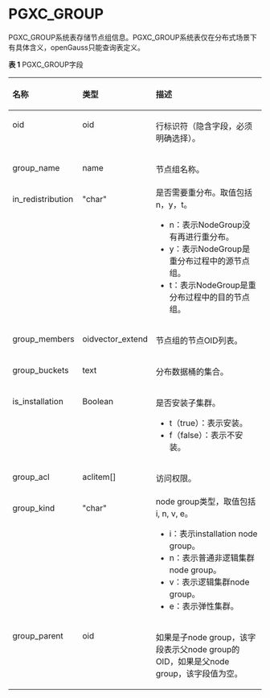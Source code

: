 # PGXC\_GROUP<a name="ZH-CN_TOPIC_0000001198052321"></a>

PGXC\_GROUP系统表存储节点组信息。PGXC\_GROUP系统表仅在分布式场景下有具体含义，openGauss只能查询表定义。

**表 1**  PGXC\_GROUP字段

<a name="zh-cn_topic_0059778124_t542841527d4f469c9e4897639129edbb"></a>
<table><thead align="left"><tr id="zh-cn_topic_0059778124_r1b683689989e4b9398d12ad560cfe383"><th class="cellrowborder" valign="top" width="20.419999999999998%" id="mcps1.2.4.1.1"><p id="zh-cn_topic_0059778124_a7eb144b95e7b448b8d67c6dcb9e2f648"><a name="zh-cn_topic_0059778124_a7eb144b95e7b448b8d67c6dcb9e2f648"></a><a name="zh-cn_topic_0059778124_a7eb144b95e7b448b8d67c6dcb9e2f648"></a>名称</p>
</th>
<th class="cellrowborder" valign="top" width="19.12%" id="mcps1.2.4.1.2"><p id="zh-cn_topic_0059778124_a9caf5cb7fad44a3f91722ddee9e081ca"><a name="zh-cn_topic_0059778124_a9caf5cb7fad44a3f91722ddee9e081ca"></a><a name="zh-cn_topic_0059778124_a9caf5cb7fad44a3f91722ddee9e081ca"></a>类型</p>
</th>
<th class="cellrowborder" valign="top" width="60.46%" id="mcps1.2.4.1.3"><p id="zh-cn_topic_0059778124_ab57314460c814a42a855e71a5abe426c"><a name="zh-cn_topic_0059778124_ab57314460c814a42a855e71a5abe426c"></a><a name="zh-cn_topic_0059778124_ab57314460c814a42a855e71a5abe426c"></a>描述</p>
</th>
</tr>
</thead>
<tbody><tr id="row18243165635114"><td class="cellrowborder" valign="top" width="20.419999999999998%" headers="mcps1.2.4.1.1 "><p id="p192435564513"><a name="p192435564513"></a><a name="p192435564513"></a>oid</p>
</td>
<td class="cellrowborder" valign="top" width="19.12%" headers="mcps1.2.4.1.2 "><p id="p17243056135120"><a name="p17243056135120"></a><a name="p17243056135120"></a>oid</p>
</td>
<td class="cellrowborder" valign="top" width="60.46%" headers="mcps1.2.4.1.3 "><p id="p524325645114"><a name="p524325645114"></a><a name="p524325645114"></a>行标识符（隐含字段，必须明确选择）。</p>
</td>
</tr>
<tr id="zh-cn_topic_0059778124_r0deedeff29764b52a01fe3e09194f1fa"><td class="cellrowborder" valign="top" width="20.419999999999998%" headers="mcps1.2.4.1.1 "><p id="zh-cn_topic_0059778124_a7dd0072aaa6f448b9c08c04a1907b7f5"><a name="zh-cn_topic_0059778124_a7dd0072aaa6f448b9c08c04a1907b7f5"></a><a name="zh-cn_topic_0059778124_a7dd0072aaa6f448b9c08c04a1907b7f5"></a>group_name</p>
</td>
<td class="cellrowborder" valign="top" width="19.12%" headers="mcps1.2.4.1.2 "><p id="zh-cn_topic_0059778124_a31af0c9d2cad49968bb8313db7e33248"><a name="zh-cn_topic_0059778124_a31af0c9d2cad49968bb8313db7e33248"></a><a name="zh-cn_topic_0059778124_a31af0c9d2cad49968bb8313db7e33248"></a>name</p>
</td>
<td class="cellrowborder" valign="top" width="60.46%" headers="mcps1.2.4.1.3 "><p id="zh-cn_topic_0059778124_a77595a5a8a714f02ba38502240a0e3e7"><a name="zh-cn_topic_0059778124_a77595a5a8a714f02ba38502240a0e3e7"></a><a name="zh-cn_topic_0059778124_a77595a5a8a714f02ba38502240a0e3e7"></a>节点组名称。</p>
</td>
</tr>
<tr id="zh-cn_topic_0059778124_r94ec9f39604c4f75b55329512f9df362"><td class="cellrowborder" valign="top" width="20.419999999999998%" headers="mcps1.2.4.1.1 "><p id="zh-cn_topic_0059778124_a68912dee88db426681ae7deacd075f1d"><a name="zh-cn_topic_0059778124_a68912dee88db426681ae7deacd075f1d"></a><a name="zh-cn_topic_0059778124_a68912dee88db426681ae7deacd075f1d"></a>in_redistribution</p>
</td>
<td class="cellrowborder" valign="top" width="19.12%" headers="mcps1.2.4.1.2 "><p id="zh-cn_topic_0059778124_a76edc60dabb44b539b96f3d8381e3266"><a name="zh-cn_topic_0059778124_a76edc60dabb44b539b96f3d8381e3266"></a><a name="zh-cn_topic_0059778124_a76edc60dabb44b539b96f3d8381e3266"></a>"char"</p>
</td>
<td class="cellrowborder" valign="top" width="60.46%" headers="mcps1.2.4.1.3 "><div class="p" id="p31791216459"><a name="p31791216459"></a><a name="p31791216459"></a>是否需要重分布。取值包括n，y，t。<a name="ul18285112624511"></a><a name="ul18285112624511"></a><ul id="ul18285112624511"><li>n：表示NodeGroup没有再进行重分布。</li><li>y：表示NodeGroup是重分布过程中的源节点组。</li><li>t：表示NodeGroup是重分布过程中的目的节点组。</li></ul>
</div>
</td>
</tr>
<tr id="zh-cn_topic_0059778124_r724256ff54e94809891f6ffdfbe2f2f2"><td class="cellrowborder" valign="top" width="20.419999999999998%" headers="mcps1.2.4.1.1 "><p id="zh-cn_topic_0059778124_a57564f9c05f4483584d3fe741527a1ac"><a name="zh-cn_topic_0059778124_a57564f9c05f4483584d3fe741527a1ac"></a><a name="zh-cn_topic_0059778124_a57564f9c05f4483584d3fe741527a1ac"></a>group_members</p>
</td>
<td class="cellrowborder" valign="top" width="19.12%" headers="mcps1.2.4.1.2 "><p id="zh-cn_topic_0059778124_a31d43e3ffd62480fa3ce275b190f568a"><a name="zh-cn_topic_0059778124_a31d43e3ffd62480fa3ce275b190f568a"></a><a name="zh-cn_topic_0059778124_a31d43e3ffd62480fa3ce275b190f568a"></a>oidvector_extend</p>
</td>
<td class="cellrowborder" valign="top" width="60.46%" headers="mcps1.2.4.1.3 "><p id="zh-cn_topic_0059778124_a039f90ab23cd4e599ca750694bde7fb3"><a name="zh-cn_topic_0059778124_a039f90ab23cd4e599ca750694bde7fb3"></a><a name="zh-cn_topic_0059778124_a039f90ab23cd4e599ca750694bde7fb3"></a>节点组的节点OID列表。</p>
</td>
</tr>
<tr id="zh-cn_topic_0059778124_ra238160ee1104e9cb764aba93206752e"><td class="cellrowborder" valign="top" width="20.419999999999998%" headers="mcps1.2.4.1.1 "><p id="zh-cn_topic_0059778124_ac0fadc50ad2747c29289b26606b872a4"><a name="zh-cn_topic_0059778124_ac0fadc50ad2747c29289b26606b872a4"></a><a name="zh-cn_topic_0059778124_ac0fadc50ad2747c29289b26606b872a4"></a>group_buckets</p>
</td>
<td class="cellrowborder" valign="top" width="19.12%" headers="mcps1.2.4.1.2 "><p id="zh-cn_topic_0059778124_a8e22c22ccb7a4f04ad474b9ba9fc65cc"><a name="zh-cn_topic_0059778124_a8e22c22ccb7a4f04ad474b9ba9fc65cc"></a><a name="zh-cn_topic_0059778124_a8e22c22ccb7a4f04ad474b9ba9fc65cc"></a>text</p>
</td>
<td class="cellrowborder" valign="top" width="60.46%" headers="mcps1.2.4.1.3 "><p id="zh-cn_topic_0059778124_a65f655bd6083442a98d76cb583e8190e"><a name="zh-cn_topic_0059778124_a65f655bd6083442a98d76cb583e8190e"></a><a name="zh-cn_topic_0059778124_a65f655bd6083442a98d76cb583e8190e"></a>分布数据桶的集合。</p>
</td>
</tr>
<tr id="row204781949282"><td class="cellrowborder" valign="top" width="20.419999999999998%" headers="mcps1.2.4.1.1 "><p id="p194796491814"><a name="p194796491814"></a><a name="p194796491814"></a>is_installation</p>
</td>
<td class="cellrowborder" valign="top" width="19.12%" headers="mcps1.2.4.1.2 "><p id="p3479124915820"><a name="p3479124915820"></a><a name="p3479124915820"></a><span id="text442111002917"><a name="text442111002917"></a><a name="text442111002917"></a>Boolean</span></p>
</td>
<td class="cellrowborder" valign="top" width="60.46%" headers="mcps1.2.4.1.3 "><p id="p204793499820"><a name="p204793499820"></a><a name="p204793499820"></a>是否安装子集群。</p>
<a name="ul12255125141612"></a><a name="ul12255125141612"></a><ul id="ul12255125141612"><li>t（true）：表示安装。</li><li>f（false）：表示不安装。</li></ul>
</td>
</tr>
<tr id="row14389195612816"><td class="cellrowborder" valign="top" width="20.419999999999998%" headers="mcps1.2.4.1.1 "><p id="p53905561187"><a name="p53905561187"></a><a name="p53905561187"></a>group_acl</p>
</td>
<td class="cellrowborder" valign="top" width="19.12%" headers="mcps1.2.4.1.2 "><p id="p1239019567817"><a name="p1239019567817"></a><a name="p1239019567817"></a>aclitem[]</p>
</td>
<td class="cellrowborder" valign="top" width="60.46%" headers="mcps1.2.4.1.3 "><p id="p14390856089"><a name="p14390856089"></a><a name="p14390856089"></a>访问权限。</p>
</td>
</tr>
<tr id="row3574632132718"><td class="cellrowborder" valign="top" width="20.419999999999998%" headers="mcps1.2.4.1.1 "><p id="p657423282719"><a name="p657423282719"></a><a name="p657423282719"></a>group_kind</p>
</td>
<td class="cellrowborder" valign="top" width="19.12%" headers="mcps1.2.4.1.2 "><p id="p10574163220276"><a name="p10574163220276"></a><a name="p10574163220276"></a>"char"</p>
</td>
<td class="cellrowborder" valign="top" width="60.46%" headers="mcps1.2.4.1.3 "><div class="p" id="p983814616462"><a name="p983814616462"></a><a name="p983814616462"></a>node group类型，取值包括i, n, v, e。<a name="ul15558135019461"></a><a name="ul15558135019461"></a><ul id="ul15558135019461"><li>i：表示installation node group。</li><li>n：表示普通非逻辑集群node group。</li><li>v：表示逻辑集群node group。</li><li>e：表示弹性集群。</li></ul>
</div>
</td>
</tr>
<tr id="row13337218258"><td class="cellrowborder" valign="top" width="20.419999999999998%" headers="mcps1.2.4.1.1 "><p id="p73336219251"><a name="p73336219251"></a><a name="p73336219251"></a>group_parent</p>
</td>
<td class="cellrowborder" valign="top" width="19.12%" headers="mcps1.2.4.1.2 "><p id="p16333221102517"><a name="p16333221102517"></a><a name="p16333221102517"></a>oid</p>
</td>
<td class="cellrowborder" valign="top" width="60.46%" headers="mcps1.2.4.1.3 "><p id="p133315211259"><a name="p133315211259"></a><a name="p133315211259"></a>如果是子node group，该字段表示父node group的OID，如果是父node group，该字段值为空。</p>
</td>
</tr>
</tbody>
</table>
